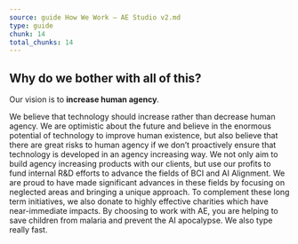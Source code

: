 ```yaml
---
source: guide How We Work – AE Studio v2.md
type: guide
chunk: 14
total_chunks: 14
---
```


## Why do we bother with all of this?

Our vision is to **increase human agency**. 

We believe that technology should increase rather than decrease human agency.  We are optimistic about the future and believe in the enormous potential of technology to improve human existence, but also believe that there are great risks to human agency if we don’t proactively ensure that technology is developed in an agency increasing way.  We not only aim to build agency increasing products with our clients, but use our profits to fund internal R&D efforts to advance the fields of BCI and AI Alignment.  We are proud to have made significant advances in these fields by focusing on neglected areas and bringing a unique approach.  To complement these long term initiatives, we also donate to highly effective charities which have near-immediate impacts.  By choosing to work with AE, you are helping to save children from malaria and prevent the AI apocalypse.  We also type really fast.
